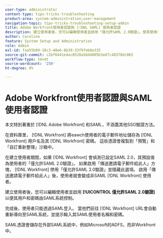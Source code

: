 ```yaml
---
user-type: administrator
content-type: tips-tricks-troubleshooting
product-area: system-administration;user-management
navigation-topic: tips-tricks-troubleshooting-setup-admin
title: Adobe Workfront使用者認證與 [!DNL SAML] 使用者認證
description: 建立使用者後，您可以編輯使用者並啟用「僅允許SAML 2.0驗證」，使其使用者和密碼由SAML系統控制。 啟用此選項後，使用者只能透過SAML登入。 當他們前往 [!DNL Workfront] URL會自動重新導向至SAML系統，並提示輸入其SAML使用者名稱和密碼。
author: Caroline
feature: System Setup and Administration
role: Admin
exl-id: faa55b09-10c3-48e6-8b39-33f9feb0a335
source-git-commit: c2bf6441e4ac8520a56d4005b3e87c48370dc065
workflow-type: tm+mt
source-wordcount: '250'
ht-degree: 0%

---
```


# Adobe Workfront使用者認證與SAML使用者認證

本文特別著重於 [!DNL Adobe Workfront] 和SAML，不涵蓋其他SSO驗證方法。

在資料庫里， [!DNL Workfront] 將eawch使用者的電子郵件地址儲存為 [!DNL Workfront] 用戶名及其 [!DNL Workfront] 密碼。 這些憑證會複製到「預覽」和「自訂重新整理」沙箱中。

在建立使用者期間，如果 [!DNL Workfront] 會偵測已設定SAML 2.0，其預設值為使用者的「僅允許SAML 2.0驗證」。 如果啟用「傳送邀請電子郵件給此人」方塊， [!DNL Workfront] 停用「僅允許SAML 2.0驗證」並隱藏此選項。 啟用「傳送邀請電子郵件給此人」後，使用者就會變成非SAML [!DNL Workfront] 使用者。

建立使用者後，您可以編輯使用者並啟用 **[!UICONTROL 僅允許SAML 2.0驗證]** 以便其用戶和密碼由SAML系統控制。

完成後，使用者只能透過SAML登入。 當他們前往 [!DNL Workfront] URL會自動重新導向至SAML系統，並提示輸入其SAML使用者名稱和密碼。

SAML憑證會儲存在外部SAML系統中，例如Microsoft的ADFS，而非Workfront中。
